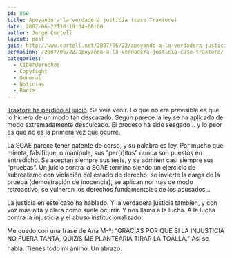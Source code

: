 ```yaml
---
id: 860
title: Apoyando a la verdadera justicia (caso Traxtore)
date: 2007-06-22T10:19:04+00:00
author: Jorge Cortell
layout: post
guid: http://www.cortell.net/2007/06/22/apoyando-a-la-verdadera-justicia-caso-traxtore/
permalink: /2007/06/22/apoyando-a-la-verdadera-justicia-caso-traxtore/
categories:
  - CiberDerechos
  - Copyfight
  - General
  - Noticias
  - Rants
---
```

<a target="_blank" title="Post en blog Traxtore" href="http://www.sgaecontratraxtore.com/cms/index.php?mact=News,cntnt01,detail,0&cntnt01articleid=17&cntnt01origid=15&cntnt01returnid=15">Traxtore ha perdido el juicio</a>. Se veí­a venir. Lo que no era previsible es que lo hiciera de un modo tan descarado. Según parece la ley se ha aplicado de modo extremadamente descuidado. El proceso ha sido sesgado&#8230; y lo peor es que no es la primera vez que ocurre.

La SGAE parece tener patente de corso, y su palabra es ley. Por mucho que mienta, falsifique, o manipule, sus &#8220;per(r)itos&#8221; nunca son puestos en entredicho. Se aceptan siempre sus tesis, y se admiten casi siempre sus &#8220;pruebas&#8221;. Un juicio contra la SGAE termina siendo un ejercicio de subrealismo con violación del estado de derecho: se invierte la carga de la prueba (demostración de inocencia), se aplican normas de modo retroactivo, se vulneran los derechos fundamentales de los acusados&#8230;

La justicia en este caso ha hablado. Y la verdadera justicia también, y con voz más alta y clara como suele ocurrir. Y nos llama a la lucha. A la lucha contra la injusticia y el abuso institucionalizado.

Me quedo con una frase de Ana M-ª: &#8220;GRACIAS POR QUE SI LA INJUSTICIA NO FUERA TANTA, QUIZíS ME PLANTEARIA TIRAR LA TOALLA.&#8221; Así­ se habla. Tienes todo mi ánimo. Un abrazo.